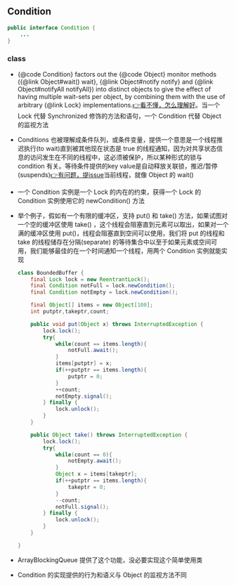 ## Condition
```java
public interface Condition {
    ...
}
```

### class

- {@code Condition} factors out the {@code Object} monitor methods ({@link Object#wait() wait}, {@link Object#notify notify} and {@link Object#notifyAll notifyAll}) into distinct objects to give the effect of having multiple wait-sets per object, by combining them with the use of arbitrary {@link Lock} implementations.[👉看不懂，怎么理解好](https://github.com/SeekerandLo/Java-Annotate/issues)。当一个 Lock 代替 Synchronized 修饰的方法和语句，一个 Condition 代替 Object 的监视方法

- Conditions 也被理解成条件队列，或条件变量，提供一个意思是一个线程推迟执行(to wait)直到被其他现在状态是 true 的线程通知，因为对共享状态信息的访问发生在不同的线程中，这必须被保护，所以某种形式的锁与 condition 有关。等待条件提供的key value是自动释放关联锁，推迟/暂停(suspends)[👉有问题，提issue](https://github.com/SeekerandLo/Java-Annotate/issues)当前线程，就像 Object 的 wait()

- 一个 Condition 实例是一个 Lock 的内在的约束，获得一个 Lock 的 Condition 实例使用它的 newCondition() 方法

- 举个例子，假如有一个有限的缓冲区，支持 put() 和 take() 方法，如果试图对一个空的缓冲区使用 take() ，这个线程会阻塞直到元素可以取出，如果对一个满的缓冲区使用 put()，线程会阻塞直到空间可以使用，我们将 put 的线程和 take 的线程储存在分隔(separate) 的等待集合中以至于如果元素或空间可用，我们能够最佳的在一个时间通知一个线程，用两个 Condition 实例就能实现
    ```java
    class BoundedBuffer {
        final Lock lock = new ReentrantLock();
        final Condition notFull = lock.newCondition();
        final Condition notEmpty = lock.newCondition();

        final Object[] items = new Object[100];
        int putptr,takeptr,count;

        public void put(Object x) throws InterruptedException {
            lock.lock();
            try{
                while(count == items.length){
                    notFull.await();
                }
                items[putptr] = x;
                if(++putptr == items.length){
                    putptr = 0;
                }
                ++count;
                notEmpty.signal();
            } finally {
                lock.unlock();
            }
        }

        public Object take() throws InterruptedException {
            lock.lock();
            try{
                while(count == 0){
                    notEmpty.await();
                }
                Object x = items[takeptr];
                if(++putptr == items.length){
                    takeptr = 0;
                }
                --count;
                notFull.signal();
            } finally {
                lock.unlock();
            }
        }

    }
    ```
- ArrayBlockingQueue 提供了这个功能，没必要实现这个简单使用类

- Condition 的实现提供的行为和语义与 Object 的监视方法不同